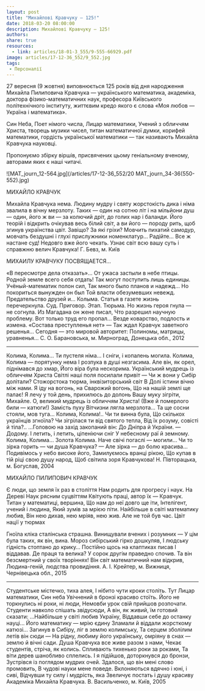 ```yaml
---
layout: post
title: "Михайлові Кравчуку — 125!"
date: 2018-03-20 08:00:00
description: Михайлові Кравчуку — 125!
authors:
share: true
resources:
  - link: articles/18-01-3_555/9-555-66929.pdf
image: articles/17-12-36_552/9_552.jpg
tags:
 - Персоналії
---
```


27 вересня (9 жовтня) виповнюється 125 років від дня народження Михайла Пилиповича Кравчука — українського математика, академіка, доктора фізико-математичних наук, професора Київського політехнічного інституту, життєвим кредо якого є слова «Моя любов — Україна і математика».

Син Неба, Поет німого числа, Лицар математики, Учений з обличчям Христа, творець музики чисел, титан математичної думки, корифей математики, гордість української математики
— так називають Михайла Кравчука науковці.

Пропонуємо збірку віршів, присвячених цьому геніальному вченому, авторами яких є наші читачі.

![MAT_journ_12-564.jpg](/articles/17-12-36_552/20 MAT_journ_34-36(550-552).jpg)

МИХАЙЛО КРАВЧУК

   Михайла Кравчука нема.
   Людину мудру і святу
   жорстокість дика і німа
   звалила в вічну мерзлоту.
   Таких — один на сотню літ
   і на мільйони душ — один,
   його ж ви — за колючий дріт,
   до голих нар і баланди.
   Його теорій і відкрить
   очікував весь білий світ,
   а ви його — породу рить,
   щоб згинув українства цвіт.
   Завіщо? За які гріхи?
   Мовчить пихатий самодур,
   мовчать бездушні і глухі
   прислужники номенклатур…
   Радійте… Все ж настане суд!
   Недовго вже його чекать.
   Узнає світ всю вашу суть
   і справжню велич Кравчука!
   Г. Бевз, м. Київ


МИХАИЛУ КРАВЧУКУ ПОСВЯЩАЕТСЯ…

   «В пересмотре дела отказать»…
   От ужаса застыли в небе птицы.
   Родной земле всего себя отдать!
   Так могут поступить лишь единицы.
   Учёный-математик полон сил,
   Так много было планов и надежд…
   Но покориться вынужден он был
   Той власти обезумевших невежд.
   Предательство друзей и… Колыма.
   Статья в газете жизнь перечеркнула.
   Суд. Приговор. Этап. Тюрьма.
   Но жизнь героя гнула — не согнула.
   Из Магадана он жене писал,
   Что разрешил научную проблему.
   Вот только труд его пропал…
   Везде коварство, подлость и измена.
   «Состава преступленья нет» —
   Так ждал Кравчук заветного решенья…
   Сегодня — это мировой авторитет:
   Полиномы, матрицы, уравненья…
   С. О. Барановська, м. Мирноград,
   Донецька обл., 2012


***

   Колима, Колима… Ти пустеля німа…
   І сніги, і копалень могила.
   Колима, Колима — порятунку нема
   І розпука в душі незгасима.
   Але він, як орел, піднімався до хмар,
   Його віра була нескорима.
   Український мудрець із обличчям Христа
   Світлі наші поля посилали привіт —
   Чи ж вони у Сибір долітали?
   Стожорстока тюрма, інквізиторський світ
   В Долі істини вічно між нами.
   Я іду на вогонь, на Сварожий вогонь,
   Що на нашій землі ще палає!
   Я лечу у той день, прихилюсь до долонь
   Вашу муку зігріти, Михайле.
   О, великий мудрець із обличчям Христа!
   (Вже й померлого били — катюги!)
   Замість пуху Вітчизни
   лягла мерзлота…
   Та ще сосни стояли, мов
   туга…
   Колима, Колима!.. Чи ти
   винна була,
   Що скількох українців
   згноїла?
   Чи зігрілася ти від святого
   тепла,
   Від їх розуму, совісті
   й тіла?..
   …Головою на захід закопаний
   він:
   До Дніпра й України. —
   Додому.
   І летить, і летить, ціпеніючи
   сніг
   У небесному раї й земному.
   Колима, Колима… Золота
   Колима.
   Наче свічі погаслі — могили…
   Чи то зірка горить — чи душа Кравчука? —
   Але зірка — до болю красива…
   Подивімось у небо високе його,
   Замилуємось вранці рікою,
   Що купав в тій ріці свою душу народ,
   Щоб світила зоря Кравчукова!
   Н. Півторацька, м. Богуслав, 2004


МИХАЙЛО ПИЛИПОВИЧ КРАВЧУК

   Є люди, що земля їх раз в століття
   Нам родить для прогресу і наук.
   На Дереві Наук рясним суцвіттям
   Квітують праці, автор їх — Кравчук.
   Титан у математиці, вершина,
   Що нам до неї довго ще іти,
   Інтелігент, учений і людина,
   Який зумів за мрією піти.
   Найбільше в світі математику любив,
   Він нею дихав, нею мріяв, нею жив.
   Але не той був час. Цвіт нації у тюрмах

Гноїла кліка сталінська страшна.
Винищували вчених і розумних —
У цім була таких, як він, вина.
Мороз сибірський гірко дошкуляв,
І людську гідність стоптано до крику…
Постійно щось на клаптиках писав
І віддавав. Де праця та велика?
У сорок другім праведно спочив.
Та він безсмертний у своїх творіннях!
Він світ математичний нам відкрив,
Людина-геній, людства провидіння.
А. І. Крейтер, м. Вижниця,
Чернівецька обл., 2015

***
Студентське містечко, тиха
алея,
І нібито чути кроки століть.
Тут Лицар математики,
Син неба
Увічнений в бронзі красиво
стоїть.
Його не торкнулись ні
роки, ні люди,
Немовби урок свій прийшов
розпочати.
Студенти навколо спішать
звідусюди,
А він, як живий, їм готовий
сказати:
…Найбільше у світі любив
Україну,
Віддавши себе до останку науці…
Його математику — мрію єдину
Зламали й віддали жорсткому катюзі…
Загинув в Сибіру, ліг в землю колимську,
Та серцем зболілим летів він сюди —
На рідну, любиму його українську,
омріяну в снах — землю й вічні сади.
Душа Кравчука все живе разом з нами,
Чекає студентів, стріча, як колись.
Спливають тихенько роки за роками,
Та віти дерев шанобливо сплелись.
І я підійшов, доторкнувся до бронзи,
Зустрівся із поглядом мудрих очей.
Здалося, що він мені слово промовить,
В чудові науки мене поведе.
Вклоняються вдячно і юні, і сиві,
Відчувши ту силу і мудрість, яка
Звеличує постать і душу красиву
Академіка Михайла Кравчука.
В. Васильченко, м. Київ, 2005
